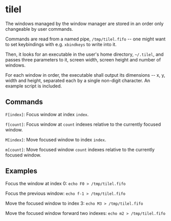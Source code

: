 tilel
=====

The windows managed by the window manager are stored in an order only changeable
by user commands.

Commands are read from a named pipe, `/tmp/tilel.fifo` -- one might want to set
keybindings with e.g. `xbindkeys` to write into it.

Then, it looks for an executable in the user's home directory, `~/.tilel`, and
passes three parameters to it, screen width, screen height and number of
windows.

For each window in order, the executable shall output its dimensions -- x, y,
width and height, separated each by a single non-digit character. An example
script is included.

Commands
--------

`F[index]`: Focus window at index `index`.

`f[count]`: Focus window at `count` indexes relative to the currently focused
window.

`M[index]`: Move focused window to index `index`.

`m[count]`: Move focused window `count` indexes relative to the currently
focused window.

Examples
--------

Focus the window at index 0: `echo F0 > /tmp/tilel.fifo`

Focus the previous window: `echo f-1 > /tmp/tilel.fifo`

Move the focused window to index 3: `echo M3 > /tmp/tilel.fifo`

Move the focused window forward two indexes: `echo m2 > /tmp/tilel.fifo`
